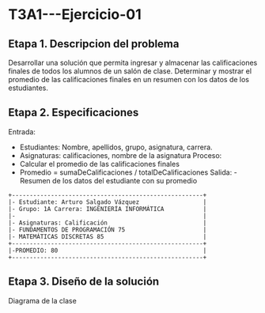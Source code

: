 # T3A1---Ejercicio-01

## Etapa 1. Descripcion del problema
Desarrollar una solución que permita ingresar y almacenar las calificaciones finales de todos los alumnos de un salón de clase. Determinar y mostrar el promedio de las calificaciones finales en un resumen con los datos de los estudiantes.

## Etapa 2. Especificaciones
Entrada:
- Estudiantes: Nombre, apellidos, grupo, asignatura, carrera.
- Asignaturas: calificaciones, nombre de la asignatura
Proceso:
- Calcular el promedio de las calificaciones finales
- Promedio = sumaDeCalificaciones / totalDeCalificaciones
Salida:
-Resumen de los datos del estudiante con su promedio

~~~
+------------------------------------------------------+
|- Estudiante: Arturo Salgado Vázquez                  |
|- Grupo: 1A Carrera: INGENIERÍA INFORMÁTICA           |
|-                                                     |
|- Asignaturas: Calificación                           |
|- FUNDAMENTOS DE PROGRAMACIÓN 75                      |
|- MATEMÁTICAS DISCRETAS 85                            |
+------------------------------------------------------+
|-PROMEDIO: 80                                         |
+------------------------------------------------------+
~~~

## Etapa 3. Diseño de la solución
Diagrama de la clase

































